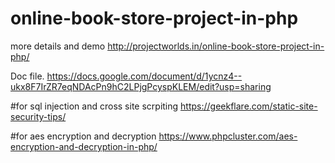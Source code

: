 # online-book-store-project-in-php

more details and demo http://projectworlds.in/online-book-store-project-in-php/


Doc file.
https://docs.google.com/document/d/1ycnz4--ukx8F7IrZR7eqNDAcPn9hC2LPjgPcyspKLEM/edit?usp=sharing

#for sql injection and cross site scrpiting 
https://geekflare.com/static-site-security-tips/ 

#for aes encryption and decryption
https://www.phpcluster.com/aes-encryption-and-decryption-in-php/
